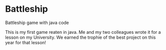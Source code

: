 # Battleship
Battleship game with java code

This is my first game reaten in java. Me and my two colleagues wrote it for a lesson on my University. We earned the trophie of the best project on this year for that lesson!
